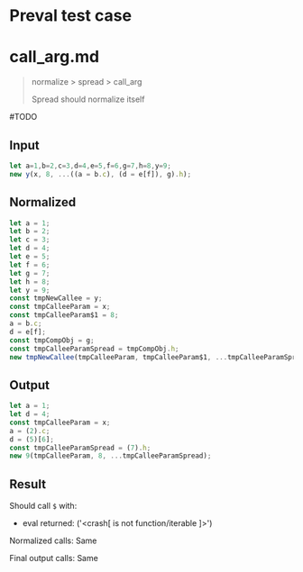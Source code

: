 # Preval test case

# call_arg.md

> normalize > spread > call_arg
>
> Spread should normalize itself

#TODO

## Input

`````js filename=intro
let a=1,b=2,c=3,d=4,e=5,f=6,g=7,h=8,y=9;
new y(x, 8, ...((a = b.c), (d = e[f]), g).h);
`````

## Normalized

`````js filename=intro
let a = 1;
let b = 2;
let c = 3;
let d = 4;
let e = 5;
let f = 6;
let g = 7;
let h = 8;
let y = 9;
const tmpNewCallee = y;
const tmpCalleeParam = x;
const tmpCalleeParam$1 = 8;
a = b.c;
d = e[f];
const tmpCompObj = g;
const tmpCalleeParamSpread = tmpCompObj.h;
new tmpNewCallee(tmpCalleeParam, tmpCalleeParam$1, ...tmpCalleeParamSpread);
`````

## Output

`````js filename=intro
let a = 1;
let d = 4;
const tmpCalleeParam = x;
a = (2).c;
d = (5)[6];
const tmpCalleeParamSpread = (7).h;
new 9(tmpCalleeParam, 8, ...tmpCalleeParamSpread);
`````

## Result

Should call `$` with:
 - eval returned: ('<crash[ <ref> is not function/iterable ]>')

Normalized calls: Same

Final output calls: Same
